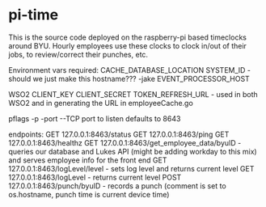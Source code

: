 # pi-time

This is the source code deployed on the raspberry-pi based timeclocks around BYU. Hourly employees use these clocks to clock in/out of their jobs, to review/correct their punches, etc.

Environment vars required:
CACHE_DATABASE_LOCATION
SYSTEM_ID - should we just make this hostname??? -jake
EVENT_PROCESSOR_HOST

WSO2
CLIENT_KEY
CLIENT_SECRET
TOKEN_REFRESH_URL - used in both WSO2 and in generating the URL in employeeCache.go

pflags
-p -port --TCP port to listen defaults to 8643

endpoints:
GET 127.0.0.1:8463/status
GET 127.0.0.1:8463/ping
GET 127.0.0.1:8463/healthz
GET 127.0.0.1:8463/get_employee_data/byuID - queries our database and Lukes API (might be adding workday to this mix) and serves employee info for the front end
GET 127.0.0.1:8463/logLevel/level - sets log level and returns current level
GET 127.0.0.1:8463/logLevel - returns current level
POST 127.0.0.1:8463/punch/byuID - records a punch (comment is set to os.hostname, punch time is current device time)


